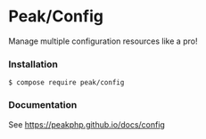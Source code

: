 # Peak/Config

Manage multiple configuration resources like a pro!

### Installation

```
$ compose require peak/config
```

### Documentation

See https://peakphp.github.io/docs/config